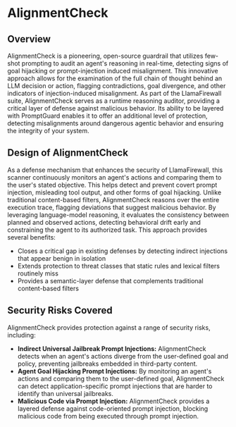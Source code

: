 # AlignmentCheck

## Overview
AlignmentCheck is a pioneering, open-source guardrail that utilizes few-shot prompting to audit an agent's reasoning in real-time, detecting signs of goal hijacking or prompt-injection induced misalignment. This innovative approach allows for the examination of the full chain of thought behind an LLM decision or action, flagging contradictions, goal divergence, and other indicators of injection-induced misalignment.
As part of the LlamaFirewall suite, AlignmentCheck serves as a runtime reasoning auditor, providing a critical layer of defense against malicious behavior. Its ability to be layered with PromptGuard enables it to offer an additional level of protection, detecting misalignments around dangerous agentic behavior and ensuring the integrity of your system.

## Design of AlignmentCheck
As a defense mechanism that enhances the security of LlamaFirewall, this scanner continuously monitors an agent's actions and comparing them to the user's stated objective. This helps detect and prevent covert prompt injection, misleading tool output, and other forms of goal hijacking.
Unlike traditional content-based filters, AlignmentCheck reasons over the entire execution trace, flagging deviations that suggest malicious behavior. By leveraging language-model reasoning, it evaluates the consistency between planned and observed actions, detecting behavioral drift early and constraining the agent to its authorized task. This approach provides several benefits:
* Closes a critical gap in existing defenses by detecting indirect injections that appear benign in isolation
* Extends protection to threat classes that static rules and lexical filters routinely miss
* Provides a semantic-layer defense that complements traditional content-based filters

## Security Risks Covered
AlignmentCheck provides protection against a range of security risks, including:
* **Indirect Universal Jailbreak Prompt Injections:** AlignmentCheck detects when an agent's actions diverge from the user-defined goal and policy, preventing jailbreaks embedded in third-party content.
* **Agent Goal Hijacking Prompt Injections:** By monitoring an agent's actions and comparing them to the user-defined goal, AlignmentCheck can detect application-specific prompt injections that are harder to identify than universal jailbreaks.
* **Malicious Code via Prompt Injection:** AlignmentCheck provides a layered defense against code-oriented prompt injection, blocking malicious code from being executed through prompt injection.
